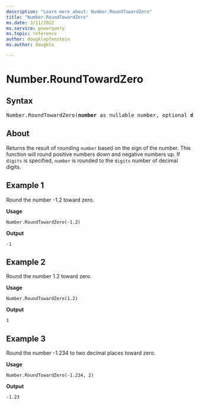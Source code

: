 ```yaml
---
description: "Learn more about: Number.RoundTowardZero"
title: "Number.RoundTowardZero"
ms.date: 3/11/2022
ms.service: powerquery
ms.topic: reference
author: dougklopfenstein
ms.author: dougklo

---
```

# Number.RoundTowardZero

## Syntax

<pre>
Number.RoundTowardZero(<b>number</b> as nullable number, optional <b>digits</b> as nullable number) as nullable number
</pre>
  
## About

Returns the result of rounding `number` based on the sign of the number. This function will round positive numbers down and negative numbers up. If `digits` is specified, `number` is rounded to the `digits` number of decimal digits.

## Example 1

Round the number -1.2 toward zero.

**Usage**

``` powerquery-m
Number.RoundTowardZero(-1.2)
```

**Output**

`-1`

## Example 2

Round the number 1.2 toward zero.

**Usage**

``` powerquery-m
Number.RoundTowardZero(1.2)
```

**Output**

`1`

## Example 3

Round the number -1.234 to two decimal places toward zero.

**Usage**

``` powerquery-m
Number.RoundTowardZero(-1.234, 2)
```

**Output**

`-1.23`
